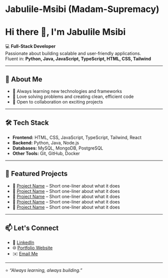 # Jabulile-Msibi (Madam-Supremacy)

# Hi there 👋, I'm Jabulile Msibi

💻 **Full-Stack Developer**  
Passionate about building scalable and user-friendly applications.  
Fluent in: **Python, Java, JavaScript, TypeScript, HTML, CSS, Tailwind**  

---

## 🚀 About Me
- 🌱 Always learning new technologies and frameworks  
- 🔧 Love solving problems and creating clean, efficient code  
- 🤝 Open to collaboration on exciting projects  

---

## 🛠️ Tech Stack
- **Frontend:** HTML, CSS, JavaScript, TypeScript, Tailwind, React  
- **Backend:** Python, Java, Node.js  
- **Databases:** MySQL, MongoDB, PostgreSQL  
- **Other Tools:** Git, GitHub, Docker  

---

## 📂 Featured Projects
- 🌟 [Project Name](#) – Short one-liner about what it does  
- 🌟 [Project Name](#) – Short one-liner about what it does  
- 🌟 [Project Name](#) – Short one-liner about what it does
- 🌟 [Project Name](#) – Short one-liner about what it does
- 🌟 [Project Name](#) – Short one-liner about what it does 

---

## 📫 Let's Connect
- 💼 [LinkedIn](www.linkedin.com/in/jabulile-msibi-706aa8367)  
- 🌐 [Portfolio Website](#)  
- ✉️ [Email Me](jabulilemsibi184@gmail.com)  

---

⭐️ _“Always learning, always building.”_
